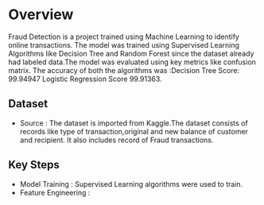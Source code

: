# Overview
Fraud Detection is a project trained using Machine Learning to identify online transactions. The model was trained using Supervised Learning Algorithms like Decision Tree and Random Forest since the dataset already had labeled data.The model was evaluated using key metrics like confusion matrix. The accuracy of both the algorithms was :Decision Tree Score: 99.94947
Logistic Regression Score 99.91363.

## Dataset
* Source : The dataset is imported from Kaggle.The dataset consists of records like type of transaction,original and new balance of customer and recipient.
      It also includes record of Fraud transactions.

## Key Steps
* Model Training : Supervised Learning algorithms were used to train.
* Feature Engineering : 
